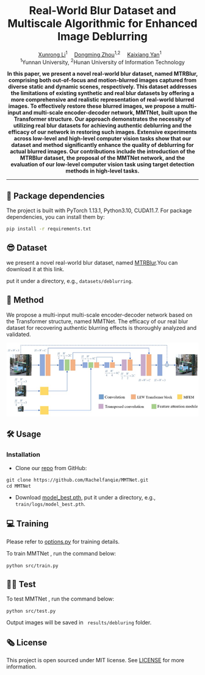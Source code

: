 <div align="center">

<h1>Real-World Blur Dataset and Multiscale Algorithmic for Enhanced Image Deblurring</h1>

<div>
    <a href='' target='_blank'>Xunrong Li</a><sup>1</sup>&emsp;
    <a href='' target='_blank'>Dongming Zhou</a><sup>1,2</sup>&emsp;
    <a href='' target='_blank'>Kaixiang Yan</a><sup>1</sup>&emsp;

</div>
<div>
    <sup>1</sup>Yunnan University, <sup>2</sup>Hunan University of Information Technology
</div>


<strong>In this paper, we present a novel real-world blur dataset, named MTRBlur, comprising both out-of-focus and motion-blurred images captured from diverse static and dynamic scenes, respectively. This dataset addresses the limitations of existing synthetic and real blur datasets by offering a more comprehensive and realistic representation of real-world blurred images. To effectively restore these blurred images, we propose a multi-input and multi-scale encoder-decoder network, MMTNet, built upon the Transformer structure. Our approach demonstrates the necessity of utilizing real blur datasets for achieving authentic deblurring and the efficacy of our network in restoring such images. Extensive experiments across low-level and high-level computer vision tasks show that our dataset and method significantly enhance the quality of deblurring for actual blurred images. Our contributions include the introduction of the MTRBlur dataset, the proposal of the MMTNet network, and the evaluation of our low-level computer vision task using target detection methods in high-level tasks.</strong>


---

</div>

## 🤩 Package dependencies
The project is built with PyTorch 1.13.1, Python3.10, CUDA11.7. For package dependencies, you can install them by:
```bash
pip install -r requirements.txt
```

## 😎 Dataset

we present a novel real-world blur dataset, named <a href='https://github.com/Rachelfanqie/MTRBlur' target='_blank'>MTRBlur</a>.You can download it at this link.

put it under a directory, e.g., `datasets/deblurring`.

## 🥰 Method

We propose a multi-input multi-scale encoder-decoder network based on the Transformer structure, named MMTNet. The efficacy of our real blur dataset for recovering authentic blurring effects is thoroughly analyzed and validated.

![MMTNet](figer/net.png)

## 🛠️ Usage

### Installation

- Clone our [repo](https://github.com/Rachelfanqie/MTRBlur) from GitHub:
```shell
git clone https://github.com/Rachelfanqie/MMTNet.git
cd MMTNet
```

- Download [model_best.pth](), put it under a directory, e.g., `train/logs/model_best.pth`.

## ‍💻 Training

Please refer to [options.py](options.py) for training details.

To train MMTNet , run the command below:

``` python src/train.py  ```

## 👨‍💻 Test

To test MMTNet , run the command below:

``` python src/test.py ```

Output images will be saved in ``` results/debluring``` folder.


## 🗞️ License

This project is open sourced under MIT license. See [LICENSE](./LICENSE) for more information.
